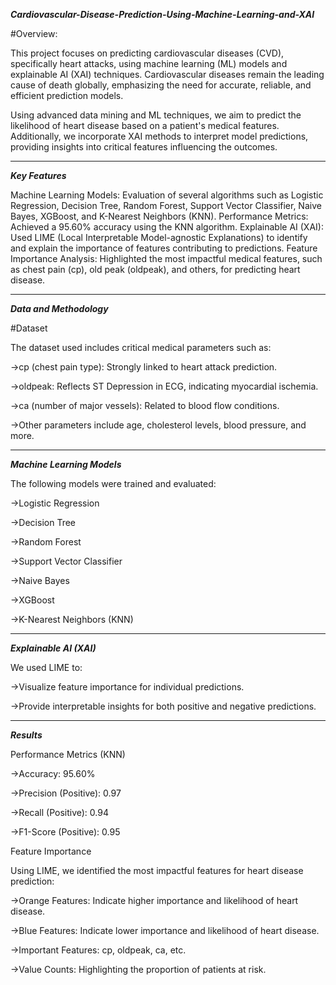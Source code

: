 ***Cardiovascular-Disease-Prediction-Using-Machine-Learning-and-XAI***

#Overview:

This project focuses on predicting cardiovascular diseases (CVD), specifically heart attacks, using machine learning (ML) models and explainable AI (XAI) techniques. Cardiovascular diseases remain the leading cause of death globally, emphasizing the need for accurate, reliable, and efficient prediction models.

Using advanced data mining and ML techniques, we aim to predict the likelihood of heart disease based on a patient's medical features. Additionally, we incorporate XAI methods to interpret model predictions, providing insights into critical features influencing the outcomes.

---
***Key Features***

Machine Learning Models: Evaluation of several algorithms such as Logistic Regression, Decision Tree, Random Forest, Support Vector Classifier, Naive Bayes, XGBoost, and K-Nearest Neighbors (KNN).
Performance Metrics: Achieved a 95.60% accuracy using the KNN algorithm.
Explainable AI (XAI): Used LIME (Local Interpretable Model-agnostic Explanations) to identify and explain the importance of features contributing to predictions.
Feature Importance Analysis: Highlighted the most impactful medical features, such as chest pain (cp), old peak (oldpeak), and others, for predicting heart disease.

---
***Data and Methodology***

#Dataset

The dataset used includes critical medical parameters such as:

->cp (chest pain type): Strongly linked to heart attack prediction.

->oldpeak: Reflects ST Depression in ECG, indicating myocardial ischemia.

->ca (number of major vessels): Related to blood flow conditions.

->Other parameters include age, cholesterol levels, blood pressure, and more.

---
***Machine Learning Models***

The following models were trained and evaluated:

->Logistic Regression

->Decision Tree

->Random Forest

->Support Vector Classifier

->Naive Bayes

->XGBoost

->K-Nearest Neighbors (KNN)

---
***Explainable AI (XAI)***

We used LIME to:

->Visualize feature importance for individual predictions.

->Provide interpretable insights for both positive and negative predictions.

---
***Results***

Performance Metrics (KNN)

->Accuracy: 95.60%

->Precision (Positive): 0.97

->Recall (Positive): 0.94

->F1-Score (Positive): 0.95

Feature Importance

Using LIME, we identified the most impactful features for heart disease prediction:

->Orange Features: Indicate higher importance and likelihood of heart disease.

->Blue Features: Indicate lower importance and likelihood of heart disease.

->Important Features: cp, oldpeak, ca, etc.

->Value Counts: Highlighting the proportion of patients at risk.
